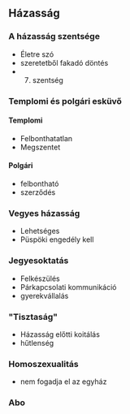 ## Házasság
### A házasság szentsége
- Életre szó
- szeretetből fakadó döntés
- 7. szentség
### Templomi és polgári esküvő
#### Templomi
- Felbonthatatlan
- Megszentet
#### Polgári
- felbontható
- szerződés

### Vegyes házasság
- Lehetséges
- Püspöki engedély kell

### Jegyesoktatás
- Felkészülés
- Párkapcsolati kommunikáció
- gyerekvállalás 

### "Tisztaság"
- Házasság előtti koitálás
- hűtlenség

### Homoszexualitás
- nem fogadja el az egyház

### Abo